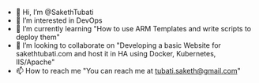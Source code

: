 - 👋 Hi, I’m @SakethTubati
- 👀 I’m interested in DevOps
- 🌱 I’m currently learning "How to use ARM Templates and write scripts to deploy them"
- 💞️ I’m looking to collaborate on "Developing a basic Website for sakethtubati.com and host it in HA using Docker, Kubernetes, IIS/Apache"
- 📫 How to reach me "You can reach me at tubati.saketh@gmail.com"

<!---
SakethTubati/SakethTubati is a ✨ special ✨ repository because its `README.md` (this file) appears on your GitHub profile.
You can click the Preview link to take a look at your changes.
--->
